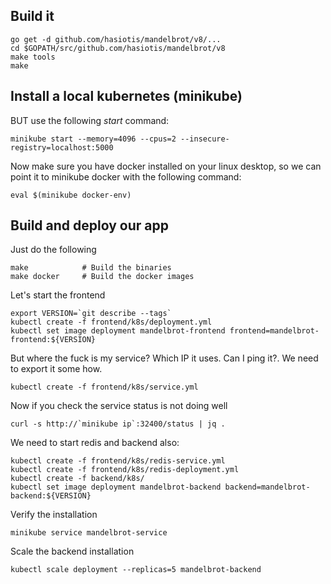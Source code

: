 Build it
----------

```
go get -d github.com/hasiotis/mandelbrot/v8/...
cd $GOPATH/src/github.com/hasiotis/mandelbrot/v8
make tools
make
```

Install a local kubernetes (minikube)
-------------------------------------

BUT use the following *start* command:

```
minikube start --memory=4096 --cpus=2 --insecure-registry=localhost:5000
```

Now make sure you have docker installed on your linux desktop, so we can point it to minikube docker with
the following command:

```
eval $(minikube docker-env)
```

Build and deploy our app
-------------------------
Just do the following

```
make            # Build the binaries
make docker     # Build the docker images
```

Let's start the frontend
```
export VERSION=`git describe --tags`
kubectl create -f frontend/k8s/deployment.yml
kubectl set image deployment mandelbrot-frontend frontend=mandelbrot-frontend:${VERSION}
```

But where the fuck is my service? Which IP it uses. Can I ping it?. We need to export it some how.
```
kubectl create -f frontend/k8s/service.yml
```

Now if you check the service status is not doing well
```
curl -s http://`minikube ip`:32400/status | jq .
```

We need to start redis and backend also:

```
kubectl create -f frontend/k8s/redis-service.yml
kubectl create -f frontend/k8s/redis-deployment.yml
kubectl create -f backend/k8s/
kubectl set image deployment mandelbrot-backend backend=mandelbrot-backend:${VERSION}
```

Verify the installation

```
minikube service mandelbrot-service
```

Scale the backend installation

```
kubectl scale deployment --replicas=5 mandelbrot-backend
```
